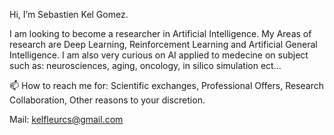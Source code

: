  Hi, I’m Sebastien Kel Gomez. 

I am looking to become a researcher in Artificial Intelligence.
My Areas of research are Deep Learning, Reinforcement Learning and Artificial General Intelligence.
I am also very curious on AI applied to medecine on subject such as: neurosciences, aging, oncology, in silico simulation ect...

📫 How to reach me for: Scientific exchanges, Professional Offers, Research Collaboration, Other reasons to your discretion.

Mail:
kelfleurcs@gmail.com


<!---
KelFLeur/KelFLeur is a ✨ special ✨ repository because its `README.md` (this file) appears on your GitHub profile.
You can click the Preview link to take a look at your changes.
--->
